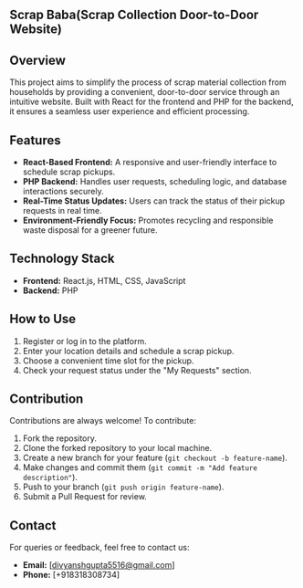 ## Scrap Baba(Scrap Collection Door-to-Door Website)

## Overview
This project aims to simplify the process of scrap material collection from households by providing a convenient, door-to-door service through an intuitive website. Built with React for the frontend and PHP for the backend, it ensures a seamless user experience and efficient processing.

## Features
- **React-Based Frontend:** A responsive and user-friendly interface to schedule scrap pickups.
- **PHP Backend:** Handles user requests, scheduling logic, and database interactions securely.
- **Real-Time Status Updates:** Users can track the status of their pickup requests in real time.
- **Environment-Friendly Focus:** Promotes recycling and responsible waste disposal for a greener future.

## Technology Stack
- **Frontend:** React.js, HTML, CSS, JavaScript
- **Backend:** PHP

## How to Use
1. Register or log in to the platform.
2. Enter your location details and schedule a scrap pickup.
3. Choose a convenient time slot for the pickup.
4. Check your request status under the "My Requests" section.

## Contribution
Contributions are always welcome! To contribute:
1. Fork the repository.
2. Clone the forked repository to your local machine.
3. Create a new branch for your feature (`git checkout -b feature-name`).
4. Make changes and commit them (`git commit -m "Add feature description"`).
5. Push to your branch (`git push origin feature-name`).
6. Submit a Pull Request for review.

## Contact
For queries or feedback, feel free to contact us:
- **Email:** [divyanshgupta5516@gmail.com]
- **Phone:** [+918318308734]
